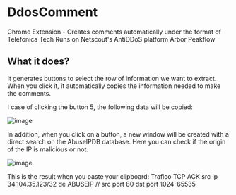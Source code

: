 # DdosComment
Chrome Extension - Creates comments automatically under the format of Telefonica Tech
Runs on Netscout's AntiDDoS platform Arbor Peakflow

## What it does?

It generates buttons to select the row of information we want to extract. When you click it, it automatically copies the information needed to make the comments.

I case of clicking the button 5, the following data will be copied:

![image](https://github.com/Alegarr180/DdosComment/assets/57905049/da6813c0-00b4-4e26-a620-76f26ffdac2e)

In addition, when you click on a button, a new window will be created with a direct search on the AbuseIPDB database. Here you can check if the origin of the IP is malicious or not.

![image](https://github.com/Alegarr180/DdosComment/assets/57905049/a678a229-aaa0-4e26-9e1d-a56975541ee8)

This is the result when you paste your clipboard: Trafico TCP ACK src ip 34.104.35.123/32 de ABUSEIP // src port 80 dst port 1024-65535
